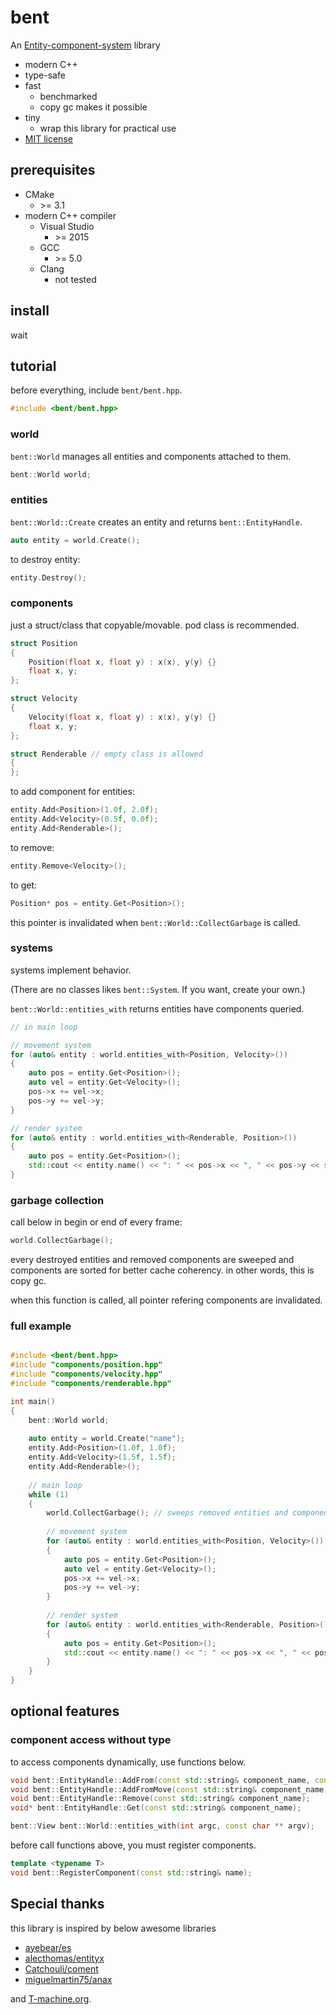 # bent

An [Entity-component-system] library

* modern C++
* type-safe
* fast
  * benchmarked
  * copy gc makes it possible
* tiny
  * wrap this library for practical use
* [MIT license](LICENSE)

## prerequisites

* CMake
  * \>= 3.1
* modern C++ compiler
  * Visual Studio
    * \>= 2015
  * GCC
    * \>= 5.0
  * Clang
    * not tested

## install

wait

## tutorial

before everything, include `bent/bent.hpp`.

```cpp
#include <bent/bent.hpp>
```

### world

`bent::World` manages all entities and components attached to them.

```cpp
bent::World world;
```

### entities

`bent::World::Create` creates an entity and returns `bent::EntityHandle`.

```cpp
auto entity = world.Create();
```

to destroy entity:

```cpp
entity.Destroy();
```

### components

just a struct/class that copyable/movable. pod class is recommended.

```cpp
struct Position
{
	Position(float x, float y) : x(x), y(y) {}
	float x, y;
};

struct Velocity
{
	Velocity(float x, float y) : x(x), y(y) {}
	float x, y;
};

struct Renderable // empty class is allowed
{
};
```

to add component for entities:

```cpp
entity.Add<Position>(1.0f, 2.0f);
entity.Add<Velocity>(0.5f, 0.0f);
entity.Add<Renderable>();
```

to remove:

```cpp
entity.Remove<Velocity>();
```

to get:

```cpp
Position* pos = entity.Get<Position>();
```

this pointer is invalidated when `bent::World::CollectGarbage` is called.

### systems

systems implement behavior.

(There are no classes likes `bent::System`. If you want, create your own.)

`bent::World::entities_with` returns entities have components queried.

```cpp
// in main loop

// movement system
for (auto& entity : world.entities_with<Position, Velocity>())
{
	auto pos = entity.Get<Position>();
	auto vel = entity.Get<Velocity>();
	pos->x += vel->x;
	pos->y += vel->y;
}

// render system
for (auto& entity : world.entities_with<Renderable, Position>())
{
	auto pos = entity.Get<Position>();
	std::cout << entity.name() << ": " << pos->x << ", " << pos->y << std::endl;
}
```

### garbage collection

call below in begin or end of every frame:

```cpp
world.CollectGarbage();
```

every destroyed entities and removed components are sweeped and components are sorted for better cache coherency.
in other words, this is copy gc.

when this function is called, all pointer refering components are invalidated.

### full example

```cpp

#include <bent/bent.hpp>
#include "components/position.hpp"
#include "components/velocity.hpp"
#include "components/renderable.hpp"

int main()
{
	bent::World world;
	
	auto entity = world.Create("name");
	entity.Add<Position>(1.0f, 1.0f);
	entity.Add<Velocity>(1.5f, 1.5f);
	entity.Add<Renderable>();
	
	// main loop
	while (1)
	{
		world.CollectGarbage(); // sweeps removed entities and components. (And some optimizations)
		
		// movement system
		for (auto& entity : world.entities_with<Position, Velocity>())
		{
			auto pos = entity.Get<Position>();
			auto vel = entity.Get<Velocity>();
			pos->x += vel->x;
			pos->y += vel->y;
		}
		
		// render system
		for (auto& entity : world.entities_with<Renderable, Position>())
		{
			auto pos = entity.Get<Position>();
			std::cout << entity.name() << ": " << pos->x << ", " << pos->y << std::endl;
		}
	}
}

```

## optional features

### component access without type

to access components dynamically, use functions below.

```cpp
void bent::EntityHandle::AddFrom(const std::string& component_name, const void * value);
void bent::EntityHandle::AddFromMove(const std::string& component_name, void * value);
void bent::EntityHandle::Remove(const std::string& component_name);
void* bent::EntityHandle::Get(const std::string& component_name);

bent::View bent::World::entities_with(int argc, const char ** argv);
```

before call functions above, you must register components.

```cpp
template <typename T>
void bent::RegisterComponent(const std::string& name);
```

## Special thanks

this library is inspired by below awesome libraries

* [ayebear/es]
* [alecthomas/entityx]
* [Catchouli/coment]
* [miguelmartin75/anax]

and [T-machine.org].

[Entity-component-system]: http://en.wikipedia.org/wiki/Entity_component_system
[alecthomas/entityx]: https://github.com/alecthomas/entityx
[ayebear/es]: https://github.com/ayebear/es
[Catchouli/coment]: https://github.com/Catchouli/coment
[miguelmartin75/anax]: https://github.com/miguelmartin75/anax
[T-machine.org]: http://t-machine.org/